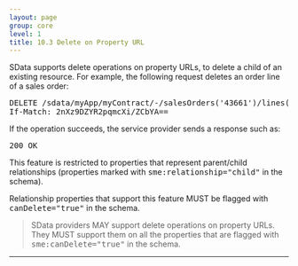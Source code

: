 ```yaml
---
layout: page
group: core
level: 1
title: 10.3 Delete on Property URL
---
```


SData supports delete operations on property URLs, to delete a child of an
existing resource. For example, the following request deletes an order line of a
sales order:

<pre class="http">DELETE /sdata/myApp/myContract/-/salesOrders('43661')/lines('3')
If-Match: 2nXz9DZYR2pqmcXi/ZCbYA==</pre>

If the operation succeeds, the service provider sends a response such as:

<pre class="http">200 OK</pre>

This feature is restricted to properties that represent parent/child
relationships (properties marked with <tt>sme:relationship="child"</tt> in the
schema).

Relationship properties that support this feature MUST be flagged with
<tt>canDelete="true"</tt> in the schema.

<blockquote class="compliance">SData providers MAY support delete operations on property URLs.
They MUST support them on all the properties that are flagged with
<tt>sme:canDelete="true"</tt> in the schema.</blockquote>

* * *